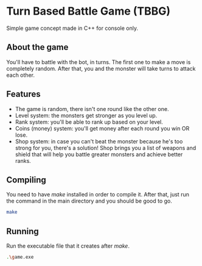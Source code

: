 # Turn Based Battle Game (TBBG)

Simple game concept made in C++ for console only.

## About the game

You'll have to battle with the bot, in turns. The first one to make a move is completely random. After that, you and the monster will take turns to attack each other.

## Features

* The game is random, there isn't one round like the other one.
* Level system: the monsters get stronger as you level up.
* Rank system: you'll be able to rank up based on your level.
* Coins (money) system: you'll get money after each round you win OR lose.
* Shop system: in case you can't beat the monster because he's too strong for you, there's a solution! Shop brings you a list of weapons and shield that will help you battle greater monsters and achieve better ranks.

## Compiling

You need to have *make* installed in order to compile it.
After that, just run the command in the main directory and you should be good to go.

```bash
make
```

## Running

Run the executable file that it creates after *make*.

```bash
.\game.exe
```
